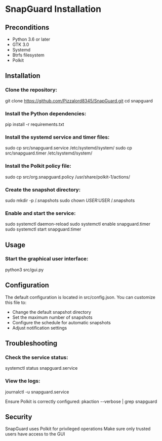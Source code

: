 # SnapGuard Installation

## Preconditions

- Python 3.6 or later  
- GTK 3.0  
- Systemd  
- Btrfs filesystem  
- Polkit  

## Installation

### Clone the repository:
   git clone https://github.com/Pizzalord8345/SnapGuard.git
cd snapguard
   
### Install the Python dependencies:
pip install -r requirements.txt

### Install the systemd service and timer files:
sudo cp src/snapguard.service /etc/systemd/system/
sudo cp src/snapguard.timer /etc/systemd/system/

### Install the Polkit policy file:
sudo cp src/org.snapguard.policy /usr/share/polkit-1/actions/

### Create the snapshot directory:
sudo mkdir -p /.snapshots
sudo chown $USER:$USER /.snapshots

### Enable and start the service:
sudo systemctl daemon-reload
sudo systemctl enable snapguard.timer
sudo systemctl start snapguard.timer

## Usage

### Start the graphical user interface:
python3 src/gui.py

## Configuration
The default configuration is located in src/config.json.
You can customize this file to:
- Change the default snapshot directory
- Set the maximum number of snapshots
- Configure the schedule for automatic snapshots
- Adjust notification settings

## Troubleshooting
### Check the service status:
systemctl status snapguard.service

### View the logs:
journalctl -u snapguard.service

Ensure Polkit is correctly configured:
pkaction --verbose | grep snapguard

## Security
SnapGuard uses Polkit for privileged operations
Make sure only trusted users have access to the GUI
